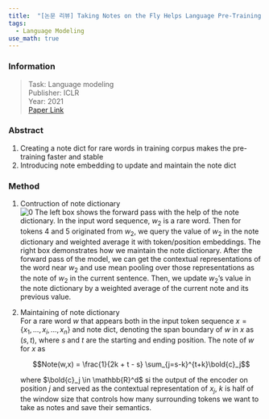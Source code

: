 ```yaml
---
title:  "[논문 리뷰] Taking Notes on the Fly Helps Language Pre-Training (TNF)"
tags:
  - Language Modeling
use_math: true
---
```


### Information
> Task: Language modeling \
> Publisher: ICLR \
> Year: 2021 \
> [Paper Link](https://openreview.net/pdf?id=lU5Rs_wCweN)

### Abstract
1. Creating a note dict for rare words in training corpus makes the pre-training faster and stable
2. Introducing note embedding to update and maintain the note dict

### Method
1. Contruction of note dictionary\
![0](https://squiduu.github.io/assets/images/review/tnf/0.png)
The left box shows the forward pass with the help of the note dictionary. In the input word sequence, $w_2$ is a rare word. Then for tokens 4 and 5 originated from $w_2$, we query the value of $w_2$ in the note dictionary and weighted average it with token/position embeddings. The right box demonstrates how we maintain the note dictionary. After the forward pass of the model, we can get the contextual representations of the word near $w_2$ and use mean pooling over those representations as the note of $w_2$ in the current sentence. Then, we update $w_2$’s value in the note dictionary by a weighted average of the current note and its previous value.

2. Maintaining of note dictionary\
For a rare word $w$ that appears both in the input token sequence $x = \{x_1, ..., x_i, ..., x_n\}$ and note dict, denoting the span boundary of $w$ in $x$ as $(s,t)$, where $s$ and $t$ are the starting and ending position. The note of $w$ for $x$ as
    
    $$Note(w,x) = \frac{1}{2k + t - s} \sum_{j=s-k}^{t+k}\bold{c}_j$$
    
    where $\bold{c}_j \in \mathbb{R}^d$ si the output of the encoder on position $j$ and served as the contextual representation of $x_j$, $k$ is half of the window size that controls how many surrounding tokens we want to take as notes and save their semantics.